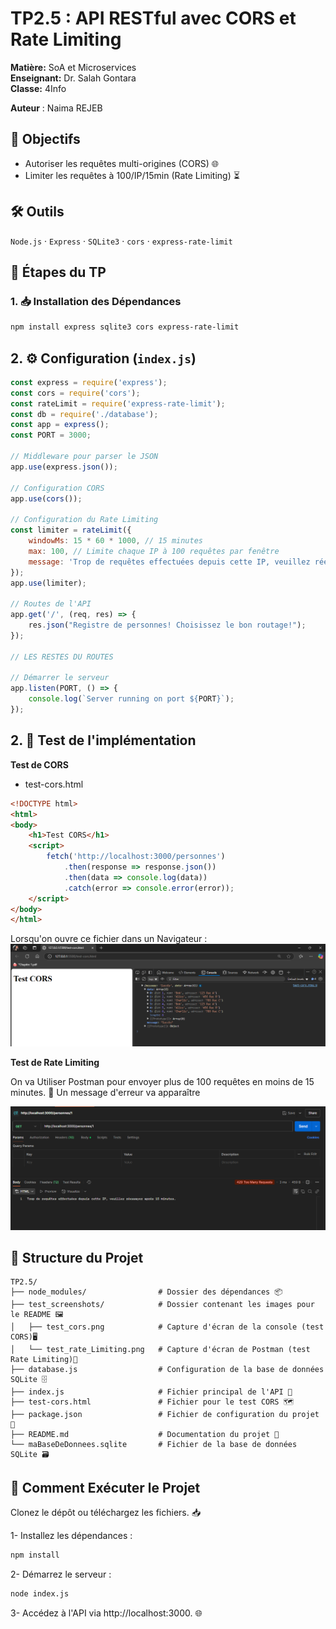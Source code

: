 # TP2.5 : API RESTful avec CORS et Rate Limiting  
**Matière:** SoA et Microservices  
**Enseignant:** Dr. Salah Gontara  
**Classe:** 4Info  

**Auteur** : Naima REJEB

## 🎯 Objectifs  
- Autoriser les requêtes multi-origines (CORS) 🌐  
- Limiter les requêtes à 100/IP/15min (Rate Limiting) ⏳  

## 🛠️ Outils  
`Node.js` · `Express` · `SQLite3` · `cors` · `express-rate-limit`  

## 📝 Étapes du TP

### 1. 📥 Installation des Dépendances
```bash
npm install express sqlite3 cors express-rate-limit
```

## 2. ⚙️ Configuration (`index.js`)  


```javascript
const express = require('express');
const cors = require('cors');
const rateLimit = require('express-rate-limit');
const db = require('./database');
const app = express();
const PORT = 3000;

// Middleware pour parser le JSON
app.use(express.json());

// Configuration CORS
app.use(cors());

// Configuration du Rate Limiting
const limiter = rateLimit({
    windowMs: 15 * 60 * 1000, // 15 minutes
    max: 100, // Limite chaque IP à 100 requêtes par fenêtre
    message: 'Trop de requêtes effectuées depuis cette IP, veuillez réessayer après 15 minutes.'
});
app.use(limiter);

// Routes de l'API
app.get('/', (req, res) => {
    res.json("Registre de personnes! Choisissez le bon routage!");
});

// LES RESTES DU ROUTES 

// Démarrer le serveur
app.listen(PORT, () => {
    console.log(`Server running on port ${PORT}`);
}); 
```

## 2. 🧪 Test de l'implémentation

**Test de CORS**
* test-cors.html  
```html
<!DOCTYPE html>
<html>
<body>
    <h1>Test CORS</h1>
    <script>
        fetch('http://localhost:3000/personnes')
            .then(response => response.json())
            .then(data => console.log(data))
            .catch(error => console.error(error));
    </script>
</body>
</html>
```

Lorsqu'on ouvre ce fichier dans un Navigateur : 
![test-cors](test_screenshots/test_cors.png)

**Test de Rate Limiting**

On va Utiliser Postman pour envoyer plus de 100 requêtes en moins de 15 minutes. 🚀
Un message d'erreur va apparaître 

![test-rate-limiting](test_screenshots/test_rate_limiting.png)


## 📂 Structure du Projet
```plain text
TP2.5/
├── node_modules/                # Dossier des dépendances 📦
├── test_screenshots/            # Dossier contenant les images pour le README 🖼️
│   ├── test_cors.png            # Capture d'écran de la console (test CORS)🖥️
│   └── test_rate_Limiting.png   # Capture d'écran de Postman (test Rate Limiting)📨
├── database.js                  # Configuration de la base de données SQLite 🗄️
├── index.js                     # Fichier principal de l'API 🚀
├── test-cors.html               # Fichier pour le test CORS 🗺️
├── package.json                 # Fichier de configuration du projet 📄
├── README.md                    # Documentation du projet 📖
└── maBaseDeDonnees.sqlite       # Fichier de la base de données SQLite 🗃️
```
## 🚀 Comment Exécuter le Projet
Clonez le dépôt ou téléchargez les fichiers. 📥

1- Installez les dépendances :

```bash
npm install 
```
2- Démarrez le serveur :
```bash
node index.js
```
3- Accédez à l'API via http://localhost:3000. 🌐
